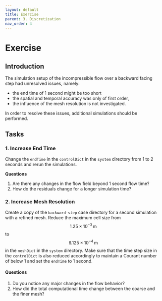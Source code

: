 ```yaml
---
layout: default
title: Exercise
parent: 3. Discretization
nav_order: 4
---
```


# Exercise

## Introduction

The simulation setup of the incompressible flow over a backward facing step had unresolved issues, namely:
 - the end time of 1 second might be too short
 - the spatial and temporal accuracy was only of first order,
 - the influence of the mesh resolution is not investigated.

In order to resolve these issues, additional simulations should be performed.

## Tasks

### 1. Increase End Time

Change the `endTime` in the `controlDict` in the `system` directory from 1 to 2 seconds and rerun the simulations.

**Questions**
1. Are there any changes in the flow field beyond 1 second flow time?
2. How do the residuals change for a longer simulation time?

### 2. Increase Mesh Resolution

Create a copy of the  `backward-step` case directory for a second simulation with a refined mesh. Reduce the maximum cell size from $$1.25 \times 10^{-3} \, \text{m}$$ to $$6.125 \times 10^{-4}\,\text{m}$$ in the `meshDict` in the `system` directory. Make sure that the time step size in the `controlDict` is also reduced accordingly to maintain a Courant number of below 1 and set the `endTime` to 1 second.

#### Questions

1. Do you notice any major changes in the flow behavior?
2. How did the total computational time change between the coarse and the finer mesh?